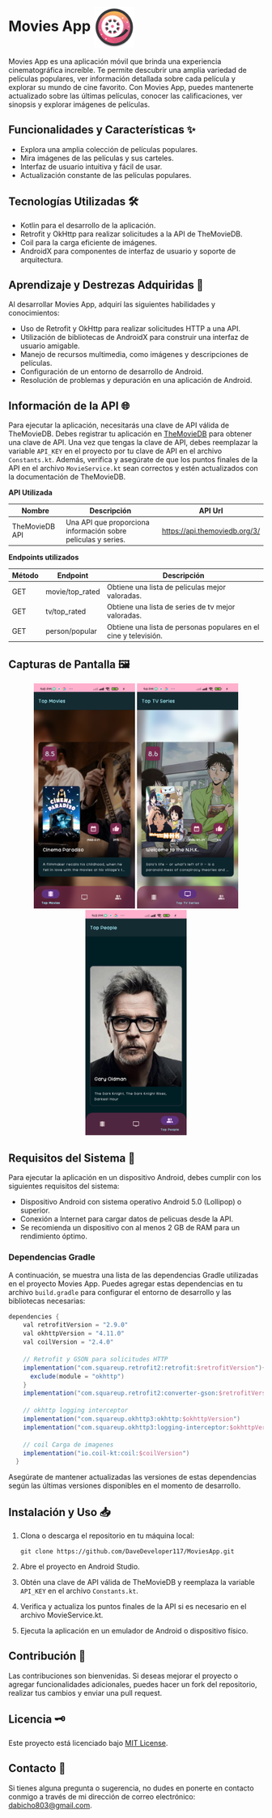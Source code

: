 
# Movies App <img align="center" height="80" width="80" src="assets/ic_launcher.webp" />

Movies App es una aplicación móvil que brinda una experiencia cinematográfica increíble. Te permite descubrir una amplia variedad de películas populares, ver información detallada sobre cada película y explorar su mundo de cine favorito. Con Movies App, puedes mantenerte actualizado sobre las últimas películas, conocer las calificaciones, ver sinopsis y explorar imágenes de películas.

## Funcionalidades y Características ✨

- Explora una amplia colección de películas populares. 
- Mira imágenes de las películas y sus carteles. 
- Interfaz de usuario intuitiva y fácil de usar. 
- Actualización constante de las películas populares.

## Tecnologías Utilizadas 🛠️

  
- Kotlin para el desarrollo de la aplicación. 
- Retrofit y OkHttp para realizar solicitudes a la API de TheMovieDB. 
- Coil para la carga eficiente de imágenes. 
- AndroidX para componentes de interfaz de usuario y soporte de arquitectura. 


## Aprendizaje y Destrezas Adquiridas 🦾

Al desarrollar Movies App, adquirí las siguientes habilidades y conocimientos: 
- Uso de Retrofit y OkHttp para realizar solicitudes HTTP a una API. 
- Utilización de bibliotecas de AndroidX para construir una interfaz de usuario amigable. 
- Manejo de recursos multimedia, como imágenes y descripciones de películas. 
- Configuración de un entorno de desarrollo de Android. 
- Resolución de problemas y depuración en una aplicación de Android.

## Información de la API 🌐

Para ejecutar la aplicación, necesitarás una clave de API válida de TheMovieDB. Debes registrar tu aplicación en [TheMovieDB](https://www.themoviedb.org/documentation/api) para obtener una clave de API. Una vez que tengas la clave de API, debes reemplazar la variable `API_KEY` en el proyecto por tu clave de API en el archivo   `Constants.kt`. Además, verifica y asegúrate de que los puntos finales de la API en el archivo `MovieService.kt` sean correctos y estén actualizados con la documentación de TheMovieDB.

**API Utilizada**

| Nombre         | Descripción                                                   | API Url                       |
|----------------|---------------------------------------------------------------|-------------------------------|
| TheMovieDB API | Una API que proporciona información sobre peliculas y series. | https://api.themoviedb.org/3/ |

**Endpoints utilizados**

| Método | Endpoint        | Descripción                                                      |
|--------|-----------------|------------------------------------------------------------------|
| GET    | movie/top_rated | Obtiene una lista de peliculas mejor valoradas.                  |
| GET    | tv/top_rated    | Obtiene una lista de series de tv mejor valoradas.               |
| GET    | person/popular  | Obtiene una lista de personas populares en el cine y televisión. |

## Capturas de Pantalla 🖼️

<div align="center">
	<img src="assets/movies_screen.png" alt="movies" width="200"> <img src="assets/series_screen.png" alt="series" width="200"> <img src="assets/people_screen.png" alt="people" width="200"> 
</div>

## Requisitos del Sistema 📔

Para ejecutar la aplicación en un dispositivo Android, debes cumplir con los siguientes requisitos del sistema:

-   Dispositivo Android con sistema operativo Android 5.0 (Lollipop) o superior.
-   Conexión a Internet para cargar datos de pelicuas desde la API.
-   Se recomienda un dispositivo con al menos 2 GB de RAM para un rendimiento óptimo.

### **Dependencias Gradle**

A continuación, se muestra una lista de las dependencias Gradle utilizadas en el proyecto Movies App. Puedes agregar estas dependencias en tu archivo `build.gradle` para configurar el entorno de desarrollo y las bibliotecas necesarias:

```gradle
dependencies {
	val retrofitVersion = "2.9.0"  
	val okhttpVersion = "4.11.0"  
	val coilVersion = "2.4.0"
	
	// Retrofit y GSON para solicitudes HTTP  
	implementation("com.squareup.retrofit2:retrofit:$retrofitVersion"){  
	  exclude(module = "okhttp")  
	}  
	implementation("com.squareup.retrofit2:converter-gson:$retrofitVersion")  
  
	// okhttp logging interceptor  
	implementation("com.squareup.okhttp3:okhttp:$okhttpVersion")  
	implementation("com.squareup.okhttp3:logging-interceptor:$okhttpVersion")  
  
	// coil Carga de imagenes  
	implementation("io.coil-kt:coil:$coilVersion")
  }
``` 

Asegúrate de mantener actualizadas las versiones de estas dependencias según las últimas versiones disponibles en el momento de desarrollo.

## Instalación y Uso 📥

1. Clona o descarga el repositorio en tu máquina local:

   ```shell
   git clone https://github.com/DaveDeveloper117/MoviesApp.git
   ``` 

2.  Abre el proyecto en Android Studio.

3. Obtén una clave de API válida de TheMovieDB y reemplaza la variable `API_KEY` en el archivo `Constants.kt`.

4. Verifica y actualiza los puntos finales de la API si es necesario en el archivo MovieService.kt. 
    
5.  Ejecuta la aplicación en un emulador de Android o dispositivo físico.

## Contribución 🤝

Las contribuciones son bienvenidas. Si deseas mejorar el proyecto o agregar funcionalidades adicionales, puedes hacer un fork del repositorio, realizar tus cambios y enviar una pull request.

## Licencia 🗝️

Este proyecto está licenciado bajo [MIT License](https://github.com/DaveDeveloper117/MoviesApp/blob/master/LICENSE).

## Contacto 📩

Si tienes alguna pregunta o sugerencia, no dudes en ponerte en contacto conmigo a través de mi dirección de correo electrónico: [dabicho803@gmail.com](mailto:dabicho803@gmail.com).
